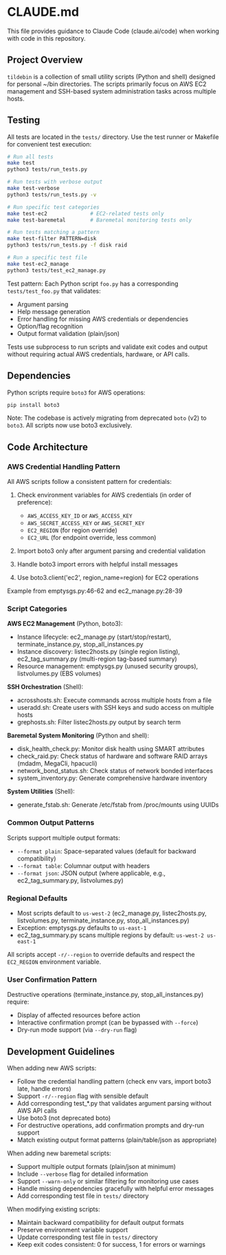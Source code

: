 # CLAUDE.md

This file provides guidance to Claude Code (claude.ai/code) when working with code in this repository.

## Project Overview

`tildebin` is a collection of small utility scripts (Python and shell) designed for personal ~/bin directories. The scripts primarily focus on AWS EC2 management and SSH-based system administration tasks across multiple hosts.

## Testing

All tests are located in the `tests/` directory. Use the test runner or Makefile for convenient test execution:

```bash
# Run all tests
make test
python3 tests/run_tests.py

# Run tests with verbose output
make test-verbose
python3 tests/run_tests.py -v

# Run specific test categories
make test-ec2              # EC2-related tests only
make test-baremetal        # Baremetal monitoring tests only

# Run tests matching a pattern
make test-filter PATTERN=disk
python3 tests/run_tests.py -f disk raid

# Run a specific test file
make test-ec2_manage
python3 tests/test_ec2_manage.py
```

Test pattern: Each Python script `foo.py` has a corresponding `tests/test_foo.py` that validates:
- Argument parsing
- Help message generation
- Error handling for missing AWS credentials or dependencies
- Option/flag recognition
- Output format validation (plain/json)

Tests use subprocess to run scripts and validate exit codes and output without requiring actual AWS credentials, hardware, or API calls.

## Dependencies

Python scripts require `boto3` for AWS operations:
```bash
pip install boto3
```

Note: The codebase is actively migrating from deprecated `boto` (v2) to `boto3`. All scripts now use boto3 exclusively.

## Code Architecture

### AWS Credential Handling Pattern

All AWS scripts follow a consistent pattern for credentials:

1. Check environment variables for AWS credentials (in order of preference):
   - `AWS_ACCESS_KEY_ID` or `AWS_ACCESS_KEY`
   - `AWS_SECRET_ACCESS_KEY` or `AWS_SECRET_KEY`
   - `EC2_REGION` (for region override)
   - `EC2_URL` (for endpoint override, less common)

2. Import boto3 only after argument parsing and credential validation
3. Handle boto3 import errors with helpful install messages
4. Use boto3.client('ec2', region_name=region) for EC2 operations

Example from emptysgs.py:46-62 and ec2_manage.py:28-39

### Script Categories

**AWS EC2 Management** (Python, boto3):
- Instance lifecycle: ec2_manage.py (start/stop/restart), terminate_instance.py, stop_all_instances.py
- Instance discovery: listec2hosts.py (single region listing), ec2_tag_summary.py (multi-region tag-based summary)
- Resource management: emptysgs.py (unused security groups), listvolumes.py (EBS volumes)

**SSH Orchestration** (Shell):
- acrosshosts.sh: Execute commands across multiple hosts from a file
- useradd.sh: Create users with SSH keys and sudo access on multiple hosts
- grephosts.sh: Filter listec2hosts.py output by search term

**Baremetal System Monitoring** (Python and shell):
- disk_health_check.py: Monitor disk health using SMART attributes
- check_raid.py: Check status of hardware and software RAID arrays (mdadm, MegaCli, hpacucli)
- network_bond_status.sh: Check status of network bonded interfaces
- system_inventory.py: Generate comprehensive hardware inventory

**System Utilities** (Shell):
- generate_fstab.sh: Generate /etc/fstab from /proc/mounts using UUIDs

### Common Output Patterns

Scripts support multiple output formats:
- `--format plain`: Space-separated values (default for backward compatibility)
- `--format table`: Columnar output with headers
- `--format json`: JSON output (where applicable, e.g., ec2_tag_summary.py, listvolumes.py)

### Regional Defaults

- Most scripts default to `us-west-2` (ec2_manage.py, listec2hosts.py, listvolumes.py, terminate_instance.py, stop_all_instances.py)
- Exception: emptysgs.py defaults to `us-east-1`
- ec2_tag_summary.py scans multiple regions by default: `us-west-2 us-east-1`

All scripts accept `-r/--region` to override defaults and respect the `EC2_REGION` environment variable.

### User Confirmation Pattern

Destructive operations (terminate_instance.py, stop_all_instances.py) require:
- Display of affected resources before action
- Interactive confirmation prompt (can be bypassed with `--force`)
- Dry-run mode support (via `--dry-run` flag)

## Development Guidelines

When adding new AWS scripts:
- Follow the credential handling pattern (check env vars, import boto3 late, handle errors)
- Support `-r/--region` flag with sensible default
- Add corresponding test_*.py that validates argument parsing without AWS API calls
- Use boto3 (not deprecated boto)
- For destructive operations, add confirmation prompts and dry-run support
- Match existing output format patterns (plain/table/json as appropriate)

When adding new baremetal scripts:
- Support multiple output formats (plain/json at minimum)
- Include `--verbose` flag for detailed information
- Support `--warn-only` or similar filtering for monitoring use cases
- Handle missing dependencies gracefully with helpful error messages
- Add corresponding test file in `tests/` directory

When modifying existing scripts:
- Maintain backward compatibility for default output formats
- Preserve environment variable support
- Update corresponding test file in `tests/` directory
- Keep exit codes consistent: 0 for success, 1 for errors or warnings
